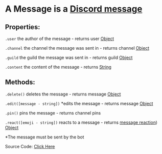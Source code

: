 # A Message is a [Discord message](https://discord.com/developers/docs/resources/channel#message-object)

## Properties:

`.user` the author of the message - returns user [Object](https://javascript.info/object)

`.channel` the channel the message was sent in - returns channel [Object](https://javascript.info/object)

`.guild` the guild the message was sent in - returns guild [Object](https://javascript.info/object)

`.content` the content of the message - returns [String](https://javascript.info/types#string)

## Methods:

`.delete()` deletes the message - returns message [Object](https://javascript.info/object)

`.edit([message - string])` *edits the message - returns message [Object](https://javascript.info/object)

`.pin()` pins the message - returns channel pins 

`.react([emoji - string])` reacts to a message - returns [message reaction](https://github.com/discordjslib/discordjslib/blob/main/Documentation/Classes/Reaction.md)) [Object](https://javascript.info/object)

*The message must be sent by the bot

Source Code: [Click Here](https://github.com/discordjslib/discordjslib/tree/main/lib/Classes/Messages/Message)

